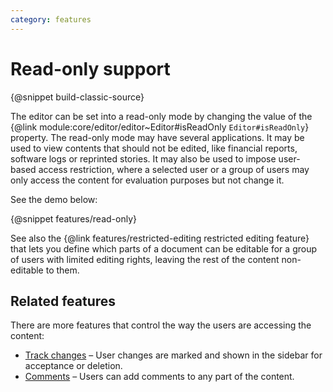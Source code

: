 ```yaml
---
category: features
---
```


# Read-only support

{@snippet build-classic-source}

The editor can be set into a read-only mode by changing the value of the {@link module:core/editor/editor~Editor#isReadOnly `Editor#isReadOnly`} property. The read-only mode may have several applications. It may be used to view contents that should not be edited, like financial reports, software logs or reprinted stories. It may also be used to impose user-based access restriction, where a selected user or a group of users may only access the content for evaluation purposes but not change it.

See the demo below:

{@snippet features/read-only}

<info-box>
	See also the {@link features/restricted-editing restricted editing feature} that lets you define which parts of a document can be editable for a group of users with limited editing rights, leaving the rest of the content non-editable to them.
</info-box>

## Related features

There are more features that control the way the users are accessing the content:

* [Track changes](https://ckeditor.com/docs/ckeditor5/latest/features/collaboration/track-changes/track-changes.html) &ndash; User changes are marked and shown in the sidebar for acceptance or deletion.
* [Comments](https://ckeditor.com/docs/ckeditor5/latest/features/collaboration/comments/comments.html) &ndash; Users can add comments to any part of the content.
